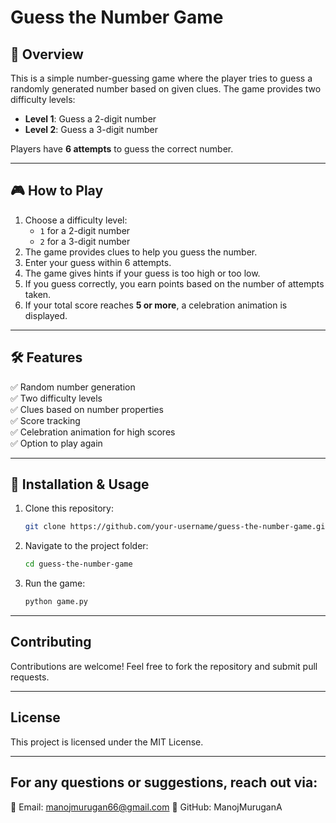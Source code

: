 # Guess the Number Game

## 📌 Overview
This is a simple number-guessing game where the player tries to guess a randomly generated number based on given clues. The game provides two difficulty levels:  
- **Level 1**: Guess a 2-digit number  
- **Level 2**: Guess a 3-digit number  

Players have **6 attempts** to guess the correct number.

---

## 🎮 How to Play
1. Choose a difficulty level:  
   - `1` for a 2-digit number  
   - `2` for a 3-digit number  
2. The game provides clues to help you guess the number.
3. Enter your guess within 6 attempts.
4. The game gives hints if your guess is too high or too low.
5. If you guess correctly, you earn points based on the number of attempts taken.
6. If your total score reaches **5 or more**, a celebration animation is displayed.

---

## 🛠 Features
✅ Random number generation  
✅ Two difficulty levels  
✅ Clues based on number properties  
✅ Score tracking  
✅ Celebration animation for high scores  
✅ Option to play again  

---

## 🚀 Installation & Usage
1. Clone this repository:
   ```bash
   git clone https://github.com/your-username/guess-the-number-game.git

2. Navigate to the project folder:
   ```bash
   cd guess-the-number-game
   ```
   
3. Run the game:
   ```bash
   python game.py
   ```

---

##  Contributing
Contributions are welcome! Feel free to fork the repository and submit pull requests.

---

##  License
This project is licensed under the MIT License.

---

## For any questions or suggestions, reach out via:
📧 Email: manojmurugan66@gmail.com
🔗 GitHub: ManojMuruganA
